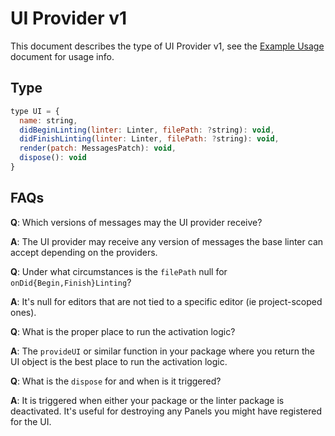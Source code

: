 # UI Provider v1

This document describes the type of UI Provider v1, see the [Example Usage](../examples/ui-provider-v1.md) document for usage info.

## Type

```js
type UI = {
  name: string,
  didBeginLinting(linter: Linter, filePath: ?string): void,
  didFinishLinting(linter: Linter, filePath: ?string): void,
  render(patch: MessagesPatch): void,
  dispose(): void
}
```

## FAQs

**Q**: Which versions of messages may the UI provider receive?

**A**: The UI provider may receive any version of messages the base linter can accept depending on the providers.

**Q**: Under what circumstances is the `filePath` null for `onDid{Begin,Finish}Linting`?

**A**: It's null for editors that are not tied to a specific editor (ie project-scoped ones).

**Q**: What is the proper place to run the activation logic?

**A**: The `provideUI` or similar function in your package where you return the UI object is the best place to run the activation logic.

**Q**: What is the `dispose` for and when is it triggered?

**A**: It is triggered when either your package or the linter package is deactivated. It's useful for destroying any Panels you might have registered for the UI.
